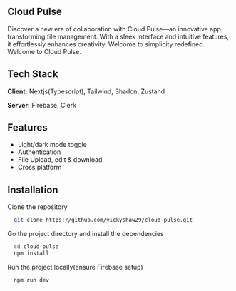 ## Cloud Pulse
Discover a new era of collaboration with Cloud Pulse—an innovative app transforming file management. With a sleek interface and intuitive features, it effortlessly enhances creativity. Welcome to simplicity redefined. Welcome to Cloud Pulse.

## Tech Stack

**Client:** Nextjs(Typescript), Tailwind, Shadcn, Zustand 

**Server:** Firebase, Clerk


## Features

- Light/dark mode toggle
- Authentication
- File Upload, edit & download
- Cross platform


## Installation

Clone the repository

```bash
  git clone https://github.com/vickyshaw29/cloud-pulse.git
```
Go the project directory and install the dependencies
```bash
  cd cloud-pulse
  npm install
```
Run the project locally(ensure Firebase setup)
```bash
  npm run dev
```